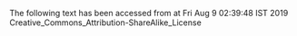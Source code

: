 The following text has been accessed from at Fri Aug 9 02:39:48 IST 2019
Creative_Commons_Attribution-ShareAlike_License
